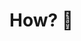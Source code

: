 # How? 🧙

<!-- ### Using the power of JSDoc 🪄 -->

<!-- ```javascript -->
<!-- /** -->
<!--  * @param { number } num -->
<!--  */ -->
<!-- function addFive(num) { -->
<!--     return num + 5; -->
<!-- } -->
<!-- addFive("5"); 🔥 Argument of type 'string' is not assignable to parameter of type 'number'. -->
<!-- ``` -->
